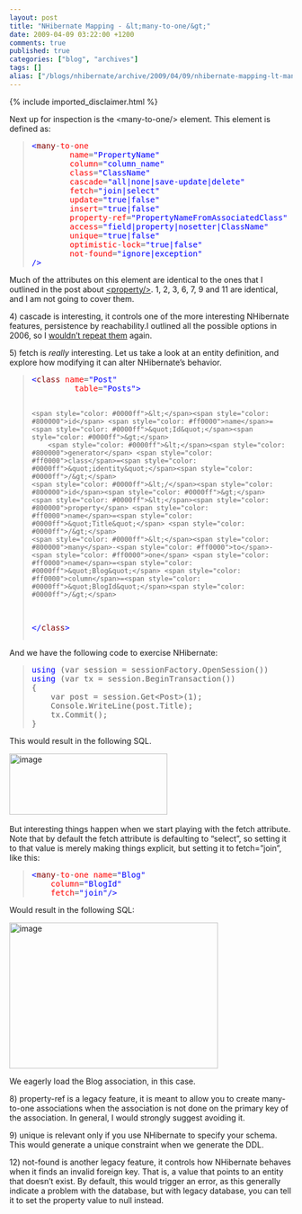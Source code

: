 ```yaml
---
layout: post
title: "NHibernate Mapping - &lt;many-to-one/&gt;"
date: 2009-04-09 03:22:00 +1200
comments: true
published: true
categories: ["blog", "archives"]
tags: []
alias: ["/blogs/nhibernate/archive/2009/04/09/nhibernate-mapping-lt-many-to-one-gt.aspx"]
---
```

<!-- more -->
{% include imported_disclaimer.html %}
<p>Next up for inspection is the &lt;many-to-one/&gt; element. This element is defined as:</p>  <blockquote>   <pre><span style="color: #0000ff">&lt;</span><span style="color: #800000">many</span>-<span style="color: #ff0000">to</span>-<span style="color: #ff0000">one</span>
        <span style="color: #ff0000">name</span>=<span style="color: #0000ff">&quot;PropertyName&quot;</span>                                (<span style="color: #ff0000">1</span>)
        <span style="color: #ff0000">column</span>=<span style="color: #0000ff">&quot;column_name&quot;</span>                               (<span style="color: #ff0000">2</span>)
        <span style="color: #ff0000">class</span>=<span style="color: #0000ff">&quot;ClassName&quot;</span>                                  (<span style="color: #ff0000">3</span>)
        <span style="color: #ff0000">cascade</span>=<span style="color: #0000ff">&quot;all|none|save-update|delete&quot;</span>              (<span style="color: #ff0000">4</span>)
        <span style="color: #ff0000">fetch</span>=<span style="color: #0000ff">&quot;join|select&quot;</span>                                (<span style="color: #ff0000">5</span>)
        <span style="color: #ff0000">update</span>=<span style="color: #0000ff">&quot;true|false&quot;</span>                                (<span style="color: #ff0000">6</span>)
        <span style="color: #ff0000">insert</span>=<span style="color: #0000ff">&quot;true|false&quot;</span>                                (<font color="#ff0000">7</font>)
        <span style="color: #ff0000">property</span>-<span style="color: #ff0000">ref</span>=<span style="color: #0000ff">&quot;PropertyNameFromAssociatedClass&quot;</span>     (<font color="#ff0000">8</font>)
        <span style="color: #ff0000">access</span>=<span style="color: #0000ff">&quot;field|property|nosetter|ClassName&quot;</span>         (<font color="#ff0000">9</font>)
        <span style="color: #ff0000">unique</span>=<span style="color: #0000ff">&quot;true|false&quot;</span>                                (<font color="#ff0000">10</font>)
        <span style="color: #ff0000">optimistic</span>-<span style="color: #ff0000">lock</span>=<span style="color: #0000ff">&quot;true|false&quot;</span>                       (<span style="color: #ff0000">11</span>)
        <span style="color: #ff0000">not</span>-<span style="color: #ff0000">found</span>=<span style="color: #0000ff">&quot;ignore|exception&quot;</span>                       (<span style="color: #ff0000">12</span>)
<span style="color: #0000ff">/&gt;</span></pre>
</blockquote>

<p>Much of the attributes on this element are identical to the ones that I outlined in the post about <a href="http://ayende.com/Blog/archive/2009/04/07/nhibernate-mapping-ltpropertygt.aspx">&lt;property/&gt;</a>. 1, 2, 3, 6, 7, 9 and 11 are identical, and I am not going to cover them.</p>

<p>4) cascade is interesting, it controls one of the more interesting NHibernate features, persistence by reachability.I outlined all the possible options in 2006, so I <a href="http://ayende.com/Blog/archive/2006/12/02/NHibernateCascadesTheDifferentBetweenAllAlldeleteorphansAndSaveupdate.aspx">wouldn’t repeat them</a> again.</p>

<p>5) fetch is <em>really </em>interesting. Let us take a look at an entity definition, and explore how modifying it can alter NHibernate’s behavior.</p>

<blockquote>
  <pre><span style="color: #0000ff">&lt;</span><span style="color: #800000">class</span> <span style="color: #ff0000">name</span>=<span style="color: #0000ff">&quot;Post&quot;</span>
		 <span style="color: #ff0000">table</span>=<span style="color: #0000ff">&quot;Posts&quot;</span><span style="color: #0000ff">&gt;</span>
  
	<span style="color: #0000ff">&lt;</span><span style="color: #800000">id</span> <span style="color: #ff0000">name</span>=<span style="color: #0000ff">&quot;Id&quot;</span><span style="color: #0000ff">&gt;</span>
		<span style="color: #0000ff">&lt;</span><span style="color: #800000">generator</span> <span style="color: #ff0000">class</span>=<span style="color: #0000ff">&quot;identity&quot;</span><span style="color: #0000ff">/&gt;</span>
	<span style="color: #0000ff">&lt;/</span><span style="color: #800000">id</span><span style="color: #0000ff">&gt;</span>
	<span style="color: #0000ff">&lt;</span><span style="color: #800000">property</span> <span style="color: #ff0000">name</span>=<span style="color: #0000ff">&quot;Title&quot;</span> <span style="color: #0000ff">/&gt;</span>
	<span style="color: #0000ff">&lt;</span><span style="color: #800000">many</span>-<span style="color: #ff0000">to</span>-<span style="color: #ff0000">one</span> <span style="color: #ff0000">name</span>=<span style="color: #0000ff">&quot;Blog&quot;</span> <span style="color: #ff0000">column</span>=<span style="color: #0000ff">&quot;BlogId&quot;</span><span style="color: #0000ff">/&gt;</span>
<span style="color: #0000ff">&lt;/</span><span style="color: #800000">class</span><span style="color: #0000ff">&gt;</span></pre>
</blockquote>

<p>And we have the following code to exercise NHibernate:</p>

<blockquote>
  <pre><span style="color: #0000ff">using</span> (var session = sessionFactory.OpenSession())
<span style="color: #0000ff">using</span> (var tx = session.BeginTransaction())
{
	var post = session.Get&lt;Post&gt;(1);
	Console.WriteLine(post.Title);
	tx.Commit();
}</pre>
</blockquote>

<p>This would result in the following SQL.</p>

<p><a href="http://nhforge.org/cfs-file.ashx/__key/CommunityServer.Blogs.Components.WeblogFiles/nhibernate/image_5F00_128440AF.png"><img title="image" style="border-top-width: 0px; display: inline; border-left-width: 0px; border-bottom-width: 0px; border-right-width: 0px" height="109" alt="image" src="http://nhforge.org/cfs-file.ashx/__key/CommunityServer.Blogs.Components.WeblogFiles/nhibernate/image_5F00_thumb_5F00_71FF91AD.png" width="281" border="0" /></a>&#160;</p>

<p>But interesting things happen when we start playing with the fetch attribute. Note that by default the fetch attribute is defaulting to “select”, so setting it to that value is merely making things explicit, but setting it to fetch=”join”, like this:</p>

<blockquote>
  <pre><span style="color: #0000ff">&lt;</span><span style="color: #800000">many</span>-<span style="color: #ff0000">to</span>-<span style="color: #ff0000">one</span> <span style="color: #ff0000">name</span>=<span style="color: #0000ff">&quot;Blog&quot;</span> 
	<span style="color: #ff0000">column</span>=<span style="color: #0000ff">&quot;BlogId&quot;</span>
	<span style="color: #ff0000">fetch</span>=<span style="color: #0000ff">&quot;join&quot;</span><span style="color: #0000ff">/&gt;</span></pre>
</blockquote>

<p>Would result in the following SQL:</p>

<p><a href="http://nhforge.org/cfs-file.ashx/__key/CommunityServer.Blogs.Components.WeblogFiles/nhibernate/image_5F00_0A91BFAF.png"><img title="image" style="border-top-width: 0px; display: inline; border-left-width: 0px; border-bottom-width: 0px; border-right-width: 0px" height="260" alt="image" src="http://nhforge.org/cfs-file.ashx/__key/CommunityServer.Blogs.Components.WeblogFiles/nhibernate/image_5F00_thumb_5F00_4BC259B7.png" width="371" border="0" /></a> </p>

<p></p>

<p>We eagerly load the Blog association, in this case.</p>

<p>8) property-ref is a legacy feature, it is meant to allow you to create many-to-one associations when the association is not done on the primary key of the association. In general, I would strongly suggest avoiding it.</p>

<p>9) unique is relevant only if you use NHibernate to specify your schema. This would generate a unique constraint when we generate the DDL.</p>

<p>12) not-found is another legacy feature, it controls how NHibernate behaves when it finds an invalid foreign key. That is, a value that points to an entity that doesn’t exist. By default, this would trigger an error, as this generally indicate a problem with the database, but with legacy database, you can tell it to set the property value to null instead.</p>
